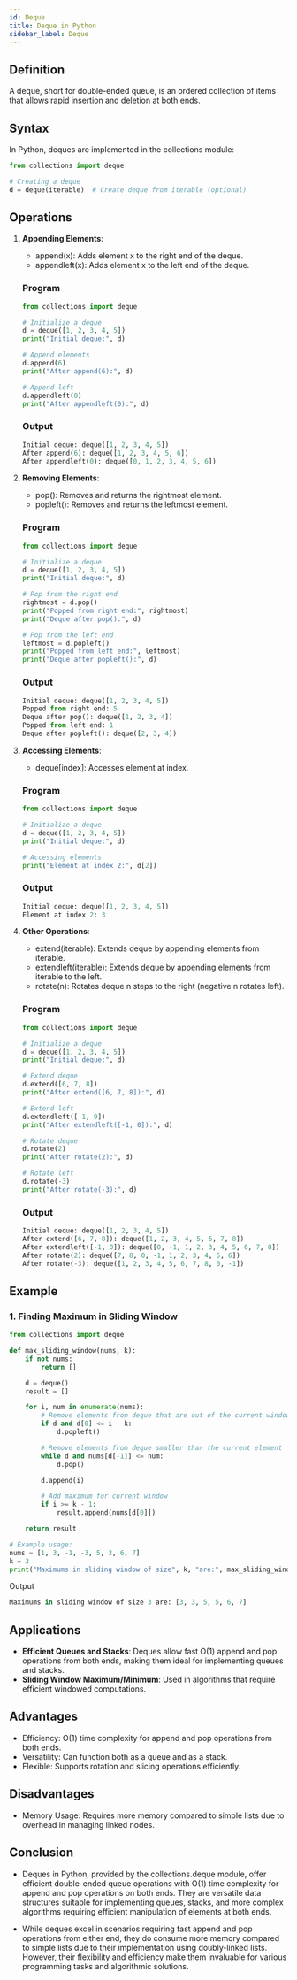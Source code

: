 ```yaml
---
id: Deque
title: Deque in Python
sidebar_label: Deque
---
```


## Definition
A deque, short for double-ended queue, is an ordered collection of items that allows rapid insertion and deletion at both ends.

## Syntax
In Python, deques are implemented in the collections module:

```py
from collections import deque

# Creating a deque
d = deque(iterable)  # Create deque from iterable (optional)
```

## Operations
1. **Appending Elements**:

    - append(x): Adds element x to the right end of the deque.
    - appendleft(x): Adds element x to the left end of the deque.

    ### Program
    ```py
    from collections import deque

    # Initialize a deque
    d = deque([1, 2, 3, 4, 5])
    print("Initial deque:", d)

    # Append elements
    d.append(6)
    print("After append(6):", d)

    # Append left
    d.appendleft(0)
    print("After appendleft(0):", d)

    ```
    ### Output
    ```py
    Initial deque: deque([1, 2, 3, 4, 5])
    After append(6): deque([1, 2, 3, 4, 5, 6])
    After appendleft(0): deque([0, 1, 2, 3, 4, 5, 6])
    ```

2. **Removing Elements**:

    - pop(): Removes and returns the rightmost element.
    - popleft(): Removes and returns the leftmost element.

    ### Program
    ```py
    from collections import deque

    # Initialize a deque
    d = deque([1, 2, 3, 4, 5])
    print("Initial deque:", d)

    # Pop from the right end
    rightmost = d.pop()
    print("Popped from right end:", rightmost)
    print("Deque after pop():", d)

    # Pop from the left end
    leftmost = d.popleft()
    print("Popped from left end:", leftmost)
    print("Deque after popleft():", d)

    ```

    ### Output
    ```py
    Initial deque: deque([1, 2, 3, 4, 5])
    Popped from right end: 5
    Deque after pop(): deque([1, 2, 3, 4])
    Popped from left end: 1
    Deque after popleft(): deque([2, 3, 4])
    ```

3. **Accessing Elements**:

    - deque[index]: Accesses element at index.

    ### Program
    ```py
    from collections import deque

    # Initialize a deque
    d = deque([1, 2, 3, 4, 5])
    print("Initial deque:", d)

    # Accessing elements
    print("Element at index 2:", d[2])

    ```

    ### Output
    ```py
    Initial deque: deque([1, 2, 3, 4, 5])
    Element at index 2: 3

    ```

4. **Other Operations**:

    - extend(iterable): Extends deque by appending elements from iterable.
    - extendleft(iterable): Extends deque by appending elements from iterable to the left.
    - rotate(n): Rotates deque n steps to the right (negative n rotates left).

    ### Program
    ```py
    from collections import deque

    # Initialize a deque
    d = deque([1, 2, 3, 4, 5])
    print("Initial deque:", d)

    # Extend deque
    d.extend([6, 7, 8])
    print("After extend([6, 7, 8]):", d)

    # Extend left
    d.extendleft([-1, 0])
    print("After extendleft([-1, 0]):", d)

    # Rotate deque
    d.rotate(2)
    print("After rotate(2):", d)

    # Rotate left
    d.rotate(-3)
    print("After rotate(-3):", d)

    ```

    ### Output
    ```py
    Initial deque: deque([1, 2, 3, 4, 5])
    After extend([6, 7, 8]): deque([1, 2, 3, 4, 5, 6, 7, 8])
    After extendleft([-1, 0]): deque([0, -1, 1, 2, 3, 4, 5, 6, 7, 8])
    After rotate(2): deque([7, 8, 0, -1, 1, 2, 3, 4, 5, 6])
    After rotate(-3): deque([1, 2, 3, 4, 5, 6, 7, 8, 0, -1])

    ```


## Example

### 1. Finding Maximum in Sliding Window
```py
from collections import deque

def max_sliding_window(nums, k):
    if not nums:
        return []

    d = deque()
    result = []

    for i, num in enumerate(nums):
        # Remove elements from deque that are out of the current window
        if d and d[0] <= i - k:
            d.popleft()

        # Remove elements from deque smaller than the current element
        while d and nums[d[-1]] <= num:
            d.pop()

        d.append(i)

        # Add maximum for current window
        if i >= k - 1:
            result.append(nums[d[0]])

    return result

# Example usage:
nums = [1, 3, -1, -3, 5, 3, 6, 7]
k = 3
print("Maximums in sliding window of size", k, "are:", max_sliding_window(nums, k))

```

Output 
```py
Maximums in sliding window of size 3 are: [3, 3, 5, 5, 6, 7]
```


## Applications
- **Efficient Queues and Stacks**: Deques allow fast O(1) append and pop operations from both ends, 
making them ideal for implementing queues and stacks.
- **Sliding Window Maximum/Minimum**: Used in algorithms that require efficient windowed 
computations.


## Advantages
- Efficiency: O(1) time complexity for append and pop operations from both ends.
- Versatility: Can function both as a queue and as a stack.
- Flexible: Supports rotation and slicing operations efficiently.


## Disadvantages
- Memory Usage: Requires more memory compared to simple lists due to overhead in managing linked 
nodes.

## Conclusion
- Deques in Python, provided by the collections.deque module, offer efficient double-ended queue 
operations with O(1) time complexity for append and pop operations on both ends. They are versatile 
data structures suitable for implementing queues, stacks, and more complex algorithms requiring 
efficient manipulation of elements at both ends.

- While deques excel in scenarios requiring fast append and pop operations from either end, they do 
consume more memory compared to simple lists due to their implementation using doubly-linked lists. 
However, their flexibility and efficiency make them invaluable for various programming tasks and 
algorithmic solutions.
 